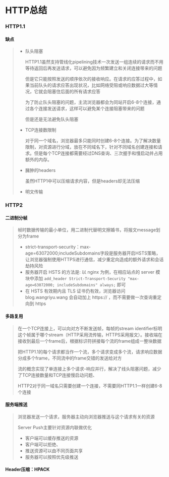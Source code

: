 # HTTP总结

### HTTP1.1

#### 缺点

> + 队头阻塞
>
>   HTTP1.1虽然支持管线化pipelining技术一次发送一组连续的请求而不用等待返回后再发送请求，可以避免因为频繁建立和关闭连接带来的问题
>
>   但是它只能按照发送的顺序依次的接收响应。在请求的应答过程中，如果当前队头的请求应答出现状况，比如网络受阻或响应数据过大等情况，它就会阻塞住后面的所有请求应答
>
>   为了防止队头阻塞的问题，主流浏览器都会为同站开启6-8个连接，通过各个连接发送请求，这样可以避免某个连接阻塞带来的问题
>
>   但是还是无法避免队头阻塞
>
> + TCP连接数限制
>
>   对于同一个域名，浏览器最多只能同时创建6-8个连接。为了解决数量限制，对资源进行分域，放在不同域名下，针对不同域名创建连接和请求。但是每个TCP连接都需要经过DNS查询、三次握手和慢启动并占用额外的内存。
>
> + 臃肿的headers
>
>   虽然HTTP1中可以压缩请求内容，但是headers却无法压缩
>
> + 明文传输

### HTTP2

#### 二进制分帧

> 帧时数据传输的最小单位，用二进制代替明文擦婚书，将报文message划分为frame
>
> + strict-transport-security：max-age=63072000;includeSubdomains字段是服务器开启HSTS策略，让浏览器强制使用HTTPS进行通信，减少重定向造成的额外请求和会话劫持风险
> + 服务器开启 HSTS 的方法是: 以 nginx 为例，在相应站点的 server 模块中添加 `add_header Strict-Transport-Security "max-age=63072000; includeSubdomains" always;` 即可
> + 在 HSTS 有效期内且 TLS 证书仍有效，浏览器访问 blog.wangriyu.wang 会自动加上 https:// ，而不需要做一次查询重定向到 https

#### 多路复用

> 在一个TCP连接上，可以向对方不断发送帧，每帧的stream identifier标明这个帧属于哪个stream（HTTP采用流传输，HTTPS采用报文）。接收端在接收到最后一个frame后，根据标识符拼接每个流的frame组成一整块数据
>
> 把HTTP1.1的每个请求都当作一个流，多个请求变成多个流，请求响应数据分成多个frame，不同流中的frame交错的发送给对方
>
> 流的概念实现了单连接上多个请求-响应并行，解决了线头阻塞问题，减少了TCP连接数量和TCP连接慢启动问题、
>
> HTTP2对于同一域名只需要创建一个连接，不需要同HTTP1.1一样创建6-8个连接

#### 服务端推送

> 浏览器发送一个请求，服务器主动向浏览器推送与这个请求有关的资源
>
> Server Push主要针对资源内联做优化
>
> + 客户端可以缓存推送的资源
> + 客户端可以拒绝、
> + 推送资源可以由不同页面共享
> + 服务器可以按照优先级推送

#### Header压缩：HPACK















































